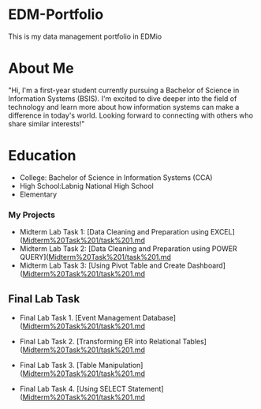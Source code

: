 # EDM-Portfolio
This is my data management portfolio in EDMio
# About Me
"Hi, I'm a first-year student currently pursuing a Bachelor of Science in Information Systems (BSIS). I'm excited to dive deeper into the field of technology and learn more about how information systems can make a difference in today's world. Looking forward to connecting with others who share similar interests!"
# Education
- College: Bachelor of Science in Information Systems (CCA)
- High School:Labnig National High School
- Elementary
### My Projects
- Midterm Lab Task 1: [Data Cleaning and Preparation using EXCEL]([Midterm%20Task%201/task%201.md](https://github.com/Gin240459/EDM-Portfolio/blob/main/Midterm%20Task%201/task%201.md)
- Midterm Lab Task 2: [Data Cleaning and Preparation using POWER QUERY]([Midterm%20Task%201/task%201.md](https://github.com/Gin240459/EDM-Portfolio/blob/main/Midterm%20Task%202/task2.md)
- Midterm Lab Task 3: [Using Pivot Table and Create Dashboard] ([Midterm%20Task%201/task%201.md](https://github.com/Gin240459/EDM-Portfolio/blob/main/Midterm%20Task%203/task%203.md)

## Final Lab Task ##

- Final Lab Task 1. [Event Management Database] ([Midterm%20Task%201/task%201.md](https://github.com/Gin240459/EDM-Portfolio/blob/main/Final%20Lab%20Task%201%20/task1.md)

- Final Lab Task 2. [Transforming ER into Relational Tables] ([Midterm%20Task%201/task%201.md](https://github.com/Gin240459/EDM-Portfolio/blob/main/Final%20Lab%20Task%202/task2.md)

- Final Lab Task 3. [Table Manipulation] ([Midterm%20Task%201/task%201.md](https://github.com/Gin240459/EDM-Portfolio/blob/main/Final%20Lab%20Task%203/task3.md)

- Final Lab Task 4. [Using SELECT Statement] ([Midterm%20Task%201/task%201.md](https://github.com/Gin240459/EDM-Portfolio/blob/main/Final%20Lab%20Task%204/task4.md)
